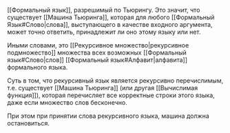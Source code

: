 [[Формальный язык]], разрешимый по Тьюрингу. Это значит, что существует [[Машина Тьюринга]], которая для любого [[Формальный Язык#Слово|слова]], выступающего в качестве входного аргумента, может точно ответить, принадлежит ли оно этому языку или нет.

Иными словами, это [[Рекурсивное множество|рекурсивное подмножество]] множества всех возможных [[Формальный язык#Слово|слов]] [[Формальный язык#Алфавит|алфавита]] формального языка.

Суть в том, что рекурсивный язык является рекурсивно перечислимым, т.е. существует [[Машина Тьюринга]] (или другая [[Вычислимая функция]]), которая перечисляет все корректные строки этого языка, даже если множество слов бесконечно.

При этом при принятии слова рекурсивного языка, машина должна остановиться.